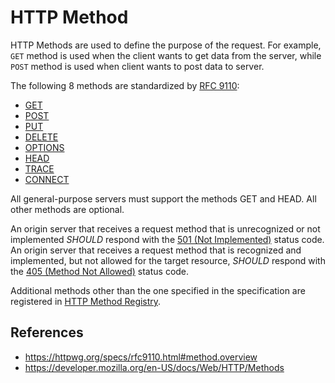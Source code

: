 # HTTP Method

HTTP Methods are used to define the purpose of the request. For example, `GET` method is used when the client wants to get data from the server, while `POST` method is used when client wants to post data to server.

The following 8 methods are standardized by [RFC 9110](/ietf/rfc/9110):

- [GET](get.md)
- [POST](post.md)
- [PUT](put.md)
- [DELETE](http/method/delete.md)
- [OPTIONS](options.md)
- [HEAD](head.md)
- [TRACE](trace.md)
- [CONNECT](connect.md)

All general-purpose servers must support the methods GET and HEAD. All other methods are optional.

An origin server that receives a request method that is unrecognized or not implemented _SHOULD_ respond with the [501 (Not Implemented)](501.md) status code. An origin server that receives a request method that is recognized and implemented, but not allowed for the target resource, _SHOULD_ respond with the [405 (Method Not Allowed)](405.md) status code.

Additional methods other than the one specified in the specification are registered in [HTTP Method Registry](/http/method-registry).

## References

- https://httpwg.org/specs/rfc9110.html#method.overview
- https://developer.mozilla.org/en-US/docs/Web/HTTP/Methods
